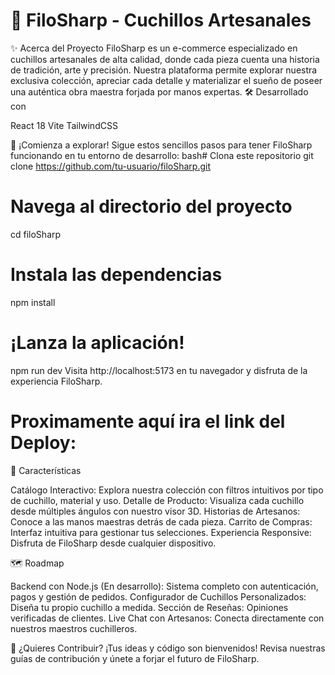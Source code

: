 # 🔪 FiloSharp - Cuchillos Artesanales

✨ Acerca del Proyecto
FiloSharp es un e-commerce especializado en cuchillos artesanales de alta calidad, donde cada pieza cuenta una historia de tradición, arte y precisión. Nuestra plataforma permite explorar nuestra exclusiva colección, apreciar cada detalle y materializar el sueño de poseer una auténtica obra maestra forjada por manos expertas.
🛠️ Desarrollado con

React 18
Vite
TailwindCSS


🚀 ¡Comienza a explorar!
Sigue estos sencillos pasos para tener FiloSharp funcionando en tu entorno de desarrollo:
bash# Clona este repositorio
git clone https://github.com/tu-usuario/filoSharp.git

# Navega al directorio del proyecto
cd filoSharp

# Instala las dependencias
npm install

# ¡Lanza la aplicación!
npm run dev
Visita http://localhost:5173 en tu navegador y disfruta de la experiencia FiloSharp.

# Proximamente aquí ira el link del Deploy:

🌟 Características

Catálogo Interactivo: Explora nuestra colección con filtros intuitivos por tipo de cuchillo, material y uso.
Detalle de Producto: Visualiza cada cuchillo desde múltiples ángulos con nuestro visor 3D.
Historias de Artesanos: Conoce a las manos maestras detrás de cada pieza.
Carrito de Compras: Interfaz intuitiva para gestionar tus selecciones.
Experiencia Responsive: Disfruta de FiloSharp desde cualquier dispositivo.

🗺️ Roadmap

Backend con Node.js (En desarrollo): Sistema completo con autenticación, pagos y gestión de pedidos.
Configurador de Cuchillos Personalizados: Diseña tu propio cuchillo a medida.
Sección de Reseñas: Opiniones verificadas de clientes.
Live Chat con Artesanos: Conecta directamente con nuestros maestros cuchilleros.

🤝 ¿Quieres Contribuir?
¡Tus ideas y código son bienvenidos! Revisa nuestras guías de contribución y únete a forjar el futuro de FiloSharp.
